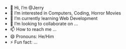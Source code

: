 - 👋 Hi, I’m @Jerry
- 👀 I’m interested in Computers, Coding, Horror Movies 
- 🌱 I’m currently learning Web Development
- 💞️ I’m looking to collaborate on ...
- 📫 How to reach me ...
- 😄 Pronouns: He/Him
- ⚡ Fun fact: ...

<!---
Jerry/Jerry is a ✨ special ✨ repository because its `README.md` (this file) appears on your GitHub profile.
You can click the Preview link to take a look at your changes.
--->
